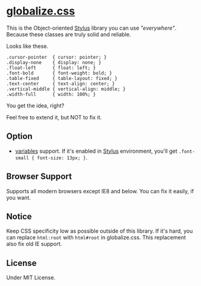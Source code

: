 # [globalize.css](https://github.com/BYODKM/globalize.css/blob/master/stylesheets/globalize.css)

This is the Object-oriented [Stylus](http://learnboost.github.io/stylus/) library you can use _"everywhere"_. Because these classes are truly solid and reliable.

Looks like these.

```
.cursor-pointer  { cursor: pointer; }
.display-none    { display: none; }
.float-left      { float: left; }
.font-bold       { font-weight: bold; }
.table-fixed     { table-layout: fixed; }
.text-center     { text-align: center; }
.vertical-middle { vertical-align: middle; }
.width-full      { width: 100%; }
```

You get the idea, right?

Feel free to extend it, but NOT to fix it.

## Option

- [variables](https://github.com/BYODKM/globalize.css/blob/master/stylesheets/variables.styl) support. If it's enabled in [Stylus](http://learnboost.github.io/stylus/) environment, you'll get `.font-small { font-size: 13px; }`.

## Browser Support

Supports all modern browsers except IE8 and below. You can fix it easily, if you want.

## Notice

Keep CSS specificity low as possible outside of this library. If it's hard, you can replace `html:root` with `html#root` in globalize.css. This replacement also fix old IE support.

## License

Under MIT License.
